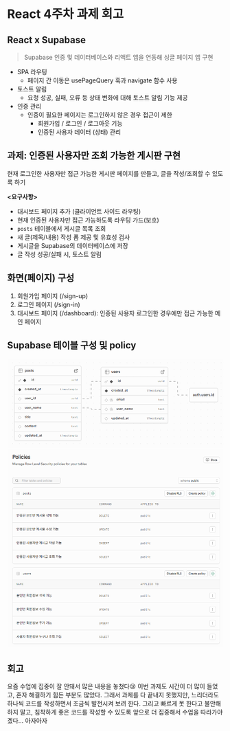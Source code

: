 # React 4주차 과제 회고

## React ⅹ Supabase

> Supabase 인증 및 데이터베이스와 리액트 앱을 연동해 싱글 페이지 앱 구현

- SPA 라우팅
  - 페이지 간 이동은 usePageQuery 훅과 navigate 함수 사용
- 토스트 알림
  - 요청 성공, 실패, 오류 등 상태 변화에 대해 토스트 알림 기능 제공
- 인증 관리
  - 인증이 필요한 페이지는 로그인하지 않은 경우 접근이 제한
    - 회원가입 / 로그인 / 로그아웃 기능
    - 인증된 사용자 데이터 (상태) 관리

## 과제: 인증된 사용자만 조회 가능한 게시판 구현

현재 로그인한 사용자만 접근 가능한 게시판 페이지를 만들고, 글을 작성/조회할 수 있도록 하기

**<요구사항>**

- 대시보드 페이지 추가 (클라이언트 사이드 라우팅)
- 현재 인증된 사용자만 접근 가능하도록 라우팅 가드(보호)
- `posts` 테이블에서 게시글 목록 조회
- 새 글(제목/내용) 작성 폼 제공 및 유효성 검사
- 게시글을 Supabase의 데이터베이스에 저장
- 글 작성 성공/실패 시, 토스트 알림

## 화면(페이지) 구성

1. 회원가입 페이지 (/sign-up)
2. 로그인 페이지 (/sign-in)
3. 대시보드 페이지 (/dashboard): 인증된 사용자 로그인한 경우에만 접근 가능한 메인 페이지

## Supabase 테이블 구성 및 policy

![데이터베이스 테이블 구조](/week4/public/assets/table.png)
![posts와 users 테이블의 Row Level Security(RLS) 정책](/week4/public/assets/table-policy.png)

## 회고

요즘 수업에 집중이 잘 안돼서 많은 내용을 놓쳤다😢 이번 과제도 시간이 더 많이 들었고, 혼자 해결하기 힘든 부분도 많았다. 그래서 과제를 다 끝내지 못했지만, 느리더라도 하나씩 코드를 작성하면서 조금씩 발전시켜 보려 한다. 그리고 빠르게 못 한다고 불안해하지 말고, 침착하게 좋은 코드를 작성할 수 있도록 앞으로 더 집중해서 수업을 따라가야겠다... 아자아자
